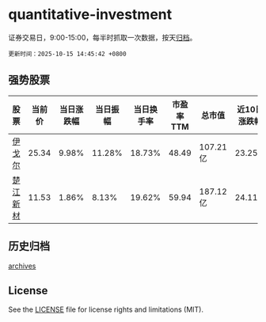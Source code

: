 # quantitative-investment

证券交易日，9:00-15:00，每半时抓取一次数据，按天[归档](archives)。

`更新时间：2025-10-15 14:45:42 +0800`

## 强势股票

|股票|当前价|当日涨跌幅|当日振幅|当日换手率|市盈率TTM|总市值|近10日涨跌幅|
|----|----|----|----|----|----|----|----|
|[伊戈尔](https://xueqiu.com/S/SZ002922)|25.34|9.98%|11.28%|18.73%|48.49|107.21亿|23.25%|
|[楚江新材](https://xueqiu.com/S/SZ002171)|11.53|1.86%|8.13%|19.62%|59.94|187.12亿|24.11%|

## 历史归档

[archives](archives)

## License

See the [LICENSE](LICENSE) file for license rights and limitations (MIT).